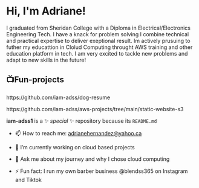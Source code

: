 <h1>Hi, I'm Adriane! </h1>

<p> I graduated from Sheridan College with a Diploma in Electrical/Electronics Engineering Tech. I have a knack for problem solving I combine technical and practical expertise to deliver exeptional result. Im actively prusuing to futher my educattion in Clolud Computing throught AWS training and other education platform in tech. I am very excited to tackle new problems and adapt to new skills in the future! </p>

<h2>📺Fun-projects </h2>

<p>https://github.com/iam-adss/dog-resume</p>
<p></p>https://github.com/iam-adss/aws-projects/tree/main/static-website-s3</p>

**iam-adss1** is a ✨ _special_ ✨ repository because its `README.md`

- 📫 How to reach me: adrianehernandez@yahoo.ca

- 🔭 I’m currently working on cloud based projects
- 💬 Ask me about my journey and why I chose cloud computing
- ⚡ Fun fact: I run my own barber business @blendss365 on Instagram and Tiktok

